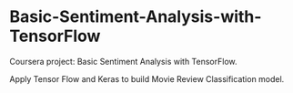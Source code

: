 # Basic-Sentiment-Analysis-with-TensorFlow
Coursera project: Basic Sentiment Analysis with TensorFlow. 

Apply Tensor Flow and Keras to build Movie Review Classification model.
